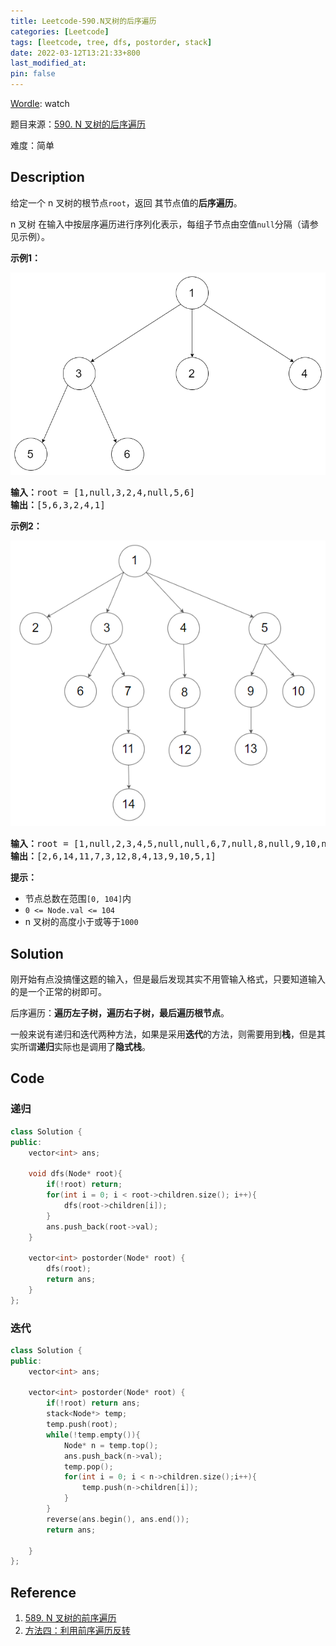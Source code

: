 ```yaml
---
title: Leetcode-590.N叉树的后序遍历
categories: [Leetcode]
tags: [leetcode, tree, dfs, postorder, stack]
date: 2022-03-12T13:21:33+800
last_modified_at: 
pin: false
---
```


[Wordle](https://www.nytimes.com/games/wordle/index.html): watch

题目来源：[590. N 叉树的后序遍历](https://leetcode-cn.com/problems/n-ary-tree-postorder-traversal/)

难度：简单

## Description

给定一个 n 叉树的根节点`root`，返回 其节点值的**后序遍历**。

n 叉树 在输入中按层序遍历进行序列化表示，每组子节点由空值`null`分隔（请参见示例）。

**示例1：**

![](/images/posts/6-1.png)

<pre>
<strong>输入：</strong>root = [1,null,3,2,4,null,5,6]
<strong>输出：</strong>[5,6,3,2,4,1]
</pre>

**示例2：**

![](/images/posts/6-2.png)

<pre>
<strong>输入：</strong>root = [1,null,2,3,4,5,null,null,6,7,null,8,null,9,10,null,null,11,null,12,null,13,null,null,14]
<strong>输出：</strong>[2,6,14,11,7,3,12,8,4,13,9,10,5,1]
</pre>

**提示：**

- 节点总数在范围`[0, 104]`内
- `0 <= Node.val <= 104`
- n 叉树的高度小于或等于`1000`

## Solution

刚开始有点没搞懂这题的输入，但是最后发现其实不用管输入格式，只要知道输入的是一个正常的树即可。

后序遍历：**遍历左子树，遍历右子树，最后遍历根节点**。

一般来说有递归和迭代两种方法，如果是采用**迭代**的方法，则需要用到**栈**，但是其实所谓**递归**实际也是调用了**隐式栈**。


## Code

### 递归

```c++
class Solution {
public:
    vector<int> ans;

    void dfs(Node* root){
        if(!root) return;
        for(int i = 0; i < root->children.size(); i++){
            dfs(root->children[i]);
        }
        ans.push_back(root->val);
    }

    vector<int> postorder(Node* root) {
        dfs(root);
        return ans;
    }
};
```

### 迭代

```c++
class Solution {
public:
    vector<int> ans;

    vector<int> postorder(Node* root) {
        if(!root) return ans;
        stack<Node*> temp;
        temp.push(root);
        while(!temp.empty()){
            Node* n = temp.top();
            ans.push_back(n->val);
            temp.pop();
            for(int i = 0; i < n->children.size();i++){
                temp.push(n->children[i]);
            }
        }
        reverse(ans.begin(), ans.end());
        return ans;
        
    }
};
```

## Reference

1. [589. N 叉树的前序遍历](https://doocs.github.io/leetcode/#/solution/0500-0599/0589.N-ary%20Tree%20Preorder%20Traversal/README)
2. [方法四：利用前序遍历反转](https://leetcode-cn.com/problems/n-ary-tree-postorder-traversal/solution/n-cha-shu-de-hou-xu-bian-li-by-leetcode-txesi/)